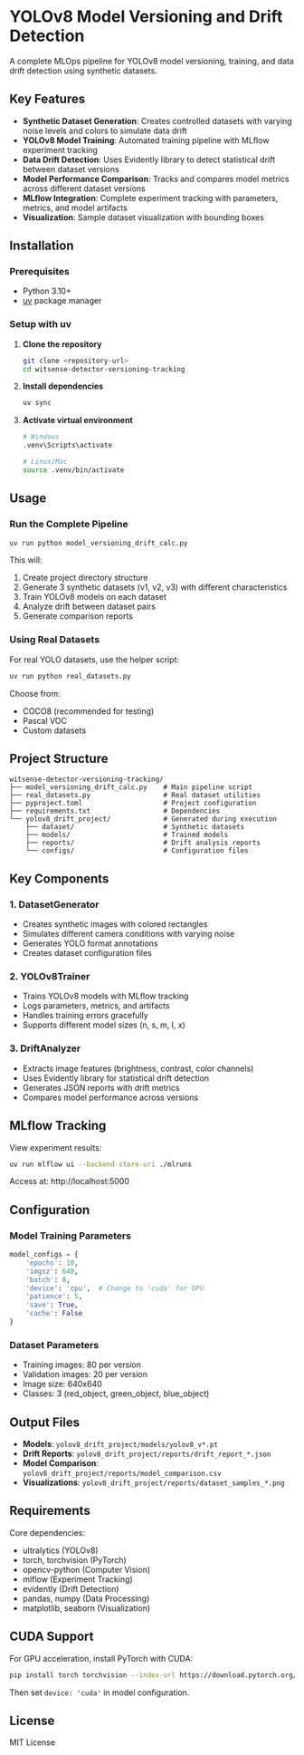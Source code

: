 # YOLOv8 Model Versioning and Drift Detection

A complete MLOps pipeline for YOLOv8 model versioning, training, and data drift detection using synthetic datasets.

## Key Features

- **Synthetic Dataset Generation**: Creates controlled datasets with varying noise levels and colors to simulate data drift
- **YOLOv8 Model Training**: Automated training pipeline with MLflow experiment tracking
- **Data Drift Detection**: Uses Evidently library to detect statistical drift between dataset versions
- **Model Performance Comparison**: Tracks and compares model metrics across different dataset versions
- **MLflow Integration**: Complete experiment tracking with parameters, metrics, and model artifacts
- **Visualization**: Sample dataset visualization with bounding boxes

## Installation

### Prerequisites
- Python 3.10+
- [uv](https://docs.astral.sh/uv/) package manager

### Setup with uv

1. **Clone the repository**
   ```bash
   git clone <repository-url>
   cd witsense-detector-versioning-tracking
   ```

2. **Install dependencies**
   ```bash
   uv sync
   ```

3. **Activate virtual environment**
   ```bash
   # Windows
   .venv\Scripts\activate
   
   # Linux/Mac
   source .venv/bin/activate
   ```

## Usage

### Run the Complete Pipeline

```bash
uv run python model_versioning_drift_calc.py
```

This will:
1. Create project directory structure
2. Generate 3 synthetic datasets (v1, v2, v3) with different characteristics
3. Train YOLOv8 models on each dataset
4. Analyze drift between dataset pairs
5. Generate comparison reports

### Using Real Datasets

For real YOLO datasets, use the helper script:

```bash
uv run python real_datasets.py
```

Choose from:
- COCO8 (recommended for testing)
- Pascal VOC
- Custom datasets

## Project Structure

```
witsense-detector-versioning-tracking/
├── model_versioning_drift_calc.py    # Main pipeline script
├── real_datasets.py                  # Real dataset utilities
├── pyproject.toml                    # Project configuration
├── requirements.txt                  # Dependencies
└── yolov8_drift_project/             # Generated during execution
    ├── dataset/                      # Synthetic datasets
    ├── models/                       # Trained models
    ├── reports/                      # Drift analysis reports
    └── configs/                      # Configuration files
```

## Key Components

### 1. DatasetGenerator
- Creates synthetic images with colored rectangles
- Simulates different camera conditions with varying noise
- Generates YOLO format annotations
- Creates dataset configuration files

### 2. YOLOv8Trainer
- Trains YOLOv8 models with MLflow tracking
- Logs parameters, metrics, and artifacts
- Handles training errors gracefully
- Supports different model sizes (n, s, m, l, x)

### 3. DriftAnalyzer
- Extracts image features (brightness, contrast, color channels)
- Uses Evidently library for statistical drift detection
- Generates JSON reports with drift metrics
- Compares model performance across versions

## MLflow Tracking

View experiment results:
```bash
uv run mlflow ui --backend-store-uri ./mlruns
```

Access at: http://localhost:5000

## Configuration

### Model Training Parameters
```python
model_configs = {
    'epochs': 10,
    'imgsz': 640,
    'batch': 8,
    'device': 'cpu',  # Change to 'cuda' for GPU
    'patience': 5,
    'save': True,
    'cache': False
}
```

### Dataset Parameters
- Training images: 80 per version
- Validation images: 20 per version
- Image size: 640x640
- Classes: 3 (red_object, green_object, blue_object)

## Output Files

- **Models**: `yolov8_drift_project/models/yolov8_v*.pt`
- **Drift Reports**: `yolov8_drift_project/reports/drift_report_*.json`
- **Model Comparison**: `yolov8_drift_project/reports/model_comparison.csv`
- **Visualizations**: `yolov8_drift_project/reports/dataset_samples_*.png`

## Requirements

Core dependencies:
- ultralytics (YOLOv8)
- torch, torchvision (PyTorch)
- opencv-python (Computer Vision)
- mlflow (Experiment Tracking)
- evidently (Drift Detection)
- pandas, numpy (Data Processing)
- matplotlib, seaborn (Visualization)

## CUDA Support

For GPU acceleration, install PyTorch with CUDA:
```bash
pip install torch torchvision --index-url https://download.pytorch.org/whl/cu121
```

Then set `device: 'cuda'` in model configuration.

## License

MIT License